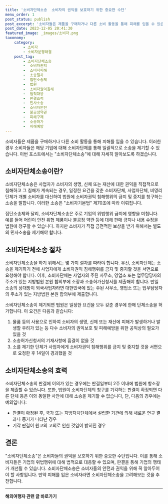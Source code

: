 ```yaml
---
title: '소비자단체소송  소비자의 권익을 보호하기 위한 중요한 수단'
menu_order: 1
post_status: publish
post_excerpt: '소비자들은 제품을 구매하거나 다른 소비 활동을 통해 피해를 입을 수 있습니다. 이러한 경우 소비자들은 해당 기업에 대해 소비자단체를 통해 일괄적으로 소송을 제기할 수 있습니다. 이번 포스트에서는  소비자단체소송 에 대해 자세히 알아보도록 하겠습니다.'
post_date: 2023-12-05 20:41:30
featured_image: _images/소비자.png
taxonomy:
    category:
        - 소비자
        - 소비자분쟁해결
    post_tag:
        - 소비자단체소송
        -  소비자권익
        -  소비자피해
        -  소송절차
        -  집단소송제
        -  법원
        -  소비자권익침해
        -  법적대응
        -  판결효력
        -  민사소송
        -  소비자안전
        -  불공정약관
        -  피해구제
        -  소송허가
        -  피해예방
---
```



소비자들은 제품을 구매하거나 다른 소비 활동을 통해 피해를 입을 수 있습니다. 이러한 경우 소비자들은 해당 기업에 대해 소비자단체를 통해 일괄적으로 소송을 제기할 수 있습니다. 이번 포스트에서는 "소비자단체소송"에 대해 자세히 알아보도록 하겠습니다.

## 소비자단체소송이란?

소비자단체소송은 사업자가 소비자의 생명, 신체 또는 재산에 대한 권익을 직접적으로 침해하고 그 침해가 계속되는 경우, 일정한 요건을 갖춘 소비자단체, 사업자단체, 비영리단체가 개별 소비자를 대신하여 법원에 소비자권익 침해행위의 금지 및 중지를 청구하는 소송을 말합니다. 이러한 소송은 "소비자기본법" 제70조에 따라 이뤄집니다.

집단소송제와 달리, 소비자단체소송은 주로 기업의 위법행위 금지에 영향을 미칩니다. 예를 들어 어린이 안전 위협 제품이나 불공정 약관 등에 대해 판매 금지나 내용 수정을 법원에 청구할 수 있습니다. 하지만 소비자가 직접 금전적인 보상을 받기 위해서는 별도의 민사소송을 제기해야 합니다.

## 소비자단체소송 절차

소비자단체소송을 하기 위해서는 몇 가지 절차를 따라야 합니다. 우선, 소비자단체는 소송을 제기하기 전에 사업자에게 소비자권익 침해행위를 금지 및 중지할 것을 서면으로 요청해야 합니다. 이후, 소비자단체는 사업자의 주된 사무소, 영업소 또는 업무담당자의 주소가 있는 지방법원 본원 합의부에 소장과 소송허가신청서를 제출해야 합니다. 만일 소송의 상대방이 외국사업자라면 대한민국에 있는 주된 사무소, 영업소 또는 업무담당자의 주소가 있는 지방법원 본원 합의부에 제출합니다.

소비자단체소송이 제기되면 법원은 일정한 요건을 모두 갖춘 경우에 한해 단체소송을 허가합니다. 이 요건은 다음과 같습니다:
1. 물품 등의 사용으로 인하여 소비자의 생명, 신체 또는 재산에 피해가 발생하거나 발생할 우려가 있는 등 다수 소비자의 권익보호 및 피해예방을 위한 공익상의 필요가 있을 것
2. 소송허가신청서의 기재사항에 흠결이 없을 것
3. 소를 제기한 단체가 사업자에게 소비자권익 침해행위를 금지 및 중지할 것을 서면으로 요청한 후 14일이 경과했을 것

## 소비자단체소송의 효력

소비자단체소송의 판결에 이의가 있는 경우에는 판결일부터 2주 이내에 법원에 항소장을 제출할 수 있습니다. 또한, 법원이 소비자단체의 청구를 기각하는 판결이 확정되면 다른 단체 등은 이와 동일한 사안에 대해 소송을 제기할 수 없습니다, 단, 다음의 경우에는 예외입니다:
- 판결이 확정된 후, 국가 또는 지방자치단체에서 설립한 기관에 의해 새로운 연구 결과나 증거가 나타난 경우
- 기각 판결이 원고의 고의로 인한 것임이 밝혀진 경우

## 결론

"소비자단체소송"은 소비자들의 권익을 보호하기 위한 중요한 수단입니다. 이를 통해 소비자들은 기업의 위법행위에 대해 법적으로 대응할 수 있으며, 판결을 통해 기업의 행태가 개선될 수 있습니다. 소비자단체소송은 소비자들의 안전과 권익을 위해 꼭 알아두어야 할 사항입니다. 만약 피해를 입은 소비자라면 소비자단체소송을 고려해보는 것을 추천합니다.


<!-- wp:separator -->
<hr class="wp-block-separator has-alpha-channel-opacity"/>
<!-- /wp:separator -->

<!-- wp:group {"backgroundColor":"base","layout":{"type":"constrained"}} -->
<div class="wp-block-group has-base-background-color has-background"><!-- wp:paragraph {"align":"center","fontSize":"medium"} -->
<p class="has-text-align-center has-large-font-size"><strong>해외여행자 관련 글 바로가기</strong></p>
<!-- /wp:paragraph -->


<!-- wp:latest-posts
{"categories":[{"id":14870,"count":19,"description":"","link":"https://uknowlaw.com/category/%ed%95%b4%ec%99%b8%ec%97%ac%ed%96%89%ec%9e%90/","name":"해외여행자","slug":"해외여행자","taxonomy":"category","parent":0,"meta":[],"_links":{"self":[{"href":"https://uknowlaw.com/wp-json/wp/v2/categories/14870"}],"collection":[{"href":"https://uknowlaw.com/wp-json/wp/v2/categories"}],"about":[{"href":"https://uknowlaw.com/wp-json/wp/v2/taxonomies/category"}],"wp:post_type":[{"href":"https://uknowlaw.com/wp-json/wp/v2/posts?categories=14870"}],"curies":[{"name":"wp","href":"https://api.w.org/{rel}","templated":true}]}}],"postsToShow":100,"excerptLength":28,"postLayout":"grid","columns":2,"featuredImageAlign":"left","featuredImageSizeSlug":"large","fontSize":"small"} /--></div>
<!-- /wp:group -->